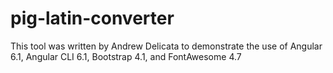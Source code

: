 # pig-latin-converter

This tool was written by Andrew Delicata to demonstrate the use of Angular 6.1, Angular CLI 6.1, Bootstrap 4.1, and FontAwesome 4.7

